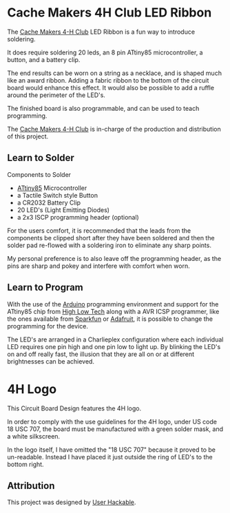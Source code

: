 # Cache Makers 4H Club LED Ribbon

The [Cache Makers 4-H Club](http://cachemakers.org) LED Ribbon is a fun way to introduce soldering. 

It does require soldering 20 leds, an 8 pin ATtiny85 microcontroller, a button, and a battery clip. 

The end results can be worn on a string as a necklace, and is shaped much like
an award ribbon. Adding a fabric ribbon to the bottom of the circuit board
would enhance this effect. It would also be possible to add a ruffle around the
perimeter of the LED's.

The finished board is also programmable, and can be used to teach programming. 

The [Cache Makers 4-H Club](http://cachemakers.org) is in-charge of the production and distribution of this project. 

## Learn to Solder

Components to Solder

* [ATtiny85](http://www.atmel.com/devices/attiny85.aspx) Microcontroller
* a Tactile Switch style Button
* a CR2032 Battery Clip
* 20 LED's (Light Emitting Diodes) 
* a 2x3 ISCP programming header (optional)

For the users comfort, it is recommended that the leads from the components be
clipped short after they have been soldered and then the solder pad re-flowed
with a soldering iron to eliminate any sharp points. 

My personal preference is to also leave off the programming header, as the pins are sharp and pokey and interfere with comfort when worn. 
    
## Learn to Program

With the use of the [Arduino](http://arduino.cc) programming environment and support for the ATtiny85 chip from [High Low Tech](http://highlowtech.org/?p=1695) along with a AVR ICSP programmer, like the ones available from [Sparkfun](https://www.sparkfun.com/products/9825) or [Adafruit](http://www.adafruit.com/product/46), it is possible to change the programming for the device. 

The LED's are arranged in a Charlieplex configuration where each individual LED requires one pin high and one pin low to light up. By blinking the LED's on and off really fast, the illusion that they are all on or at different brightnesses can be achieved. 

# 4H Logo

This Circuit Board Design features the 4H logo. 

In order to comply with the use guidelines for the 4H logo, under US code 18
USC 707, the board must be manufactured with a green solder mask, and a white
silkscreen. 

In the logo itself, I have omitted the "18 USC 707" because it proved to be
un-readable. Instead I have placed it just outside the ring of LED's to the
bottom right.

## Attribution

This project was designed by [User Hackable](http://userhackable.com). 



